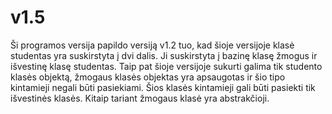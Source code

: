 # v1.5

Ši programos versija papildo versiją v1.2 tuo, kad šioje versijoje klasė studentas yra suskirstyta į dvi dalis. Ji suskirstyta į bazinę klasę žmogus ir išvestinę klasę studentas. Taip pat šioje versijoje sukurti galima tik studento klasės objektą, žmogaus klasės objektas yra apsaugotas ir šio tipo kintamieji negali būti pasiekiami. Šios klasės kintamieji gali būti pasiekti tik išvestinės klasės. Kitaip tariant žmogaus klasė yra abstrakčioji.

